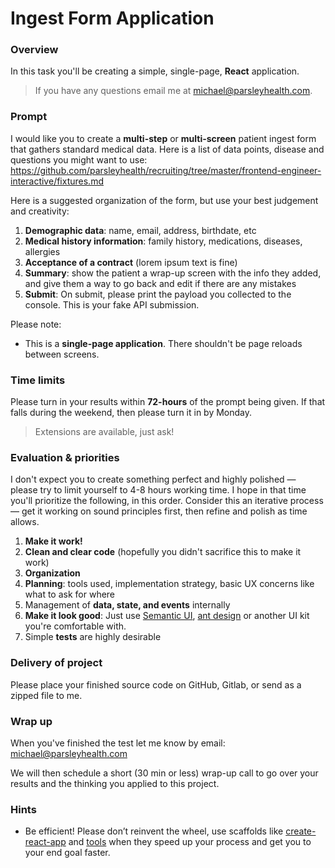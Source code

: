# Ingest Form Application

### Overview

In this task you'll be creating a simple, single-page, **React** application.

> If you have any questions email me at michael@parsleyhealth.com.

### Prompt

I would like you to create a **multi-step** or **multi-screen** patient ingest
form that gathers standard medical data. Here is a list of data points, disease
and questions you might want to use:
https://github.com/parsleyhealth/recruiting/tree/master/frontend-engineer-interactive/fixtures.md

Here is a suggested organization of the form, but use your best judgement and
creativity:

1.  **Demographic data**: name, email, address, birthdate, etc
2.  **Medical history information**: family history, medications, diseases,
    allergies
3.  **Acceptance of a contract** (lorem ipsum text is fine)
4.  **Summary**: show the patient a wrap-up screen with the info they added, and
    give them a way to go back and edit if there are any mistakes
5.  **Submit**: On submit, please print the payload you collected to the
    console. This is your fake API submission.

Please note:

* This is a **single-page application**. There shouldn't be page reloads between
  screens.

### Time limits

Please turn in your results within **72-hours** of the prompt being given. If
that falls during the weekend, then please turn it in by Monday.

> Extensions are available, just ask!

### Evaluation & priorities

I don't expect you to create something perfect and highly polished — 
please try to limit yourself to 4-8 hours working time. I hope in that time
you'll prioritize the following, in this order. Consider this an iterative 
process — get it working on sound principles first, then refine and polish 
as time allows.

1.  **Make it work!**
2.  **Clean and clear code** (hopefully you didn't sacrifice this to make it work)
3.  **Organization**
4.  **Planning**: tools used, implementation strategy, basic UX concerns like what
    to ask for where
5.  Management of **data, state, and events** internally
6.  **Make it look good**: Just use [Semantic UI](https://react.semantic-ui.com/), 
    [ant design](https://ant.design/docs/react/use-with-create-react-app) or another
    UI kit you're comfortable with.
7.  Simple **tests** are highly desirable

### Delivery of project

Please place your finished source code on GitHub, Gitlab, or send as a zipped file to me.

### Wrap up

When you've finished the test let me know by email: michael@parsleyhealth.com

We will then schedule a short (30 min or less) wrap-up call to go over your
results and the thinking you applied to this project.

### Hints

* Be efficient! Please don’t reinvent the wheel, use scaffolds like 
  [create-react-app](https://github.com/facebook/create-react-app) 
  and [tools](http://redux-form.com/) when they speed up your 
  process and get you to your end goal faster.
